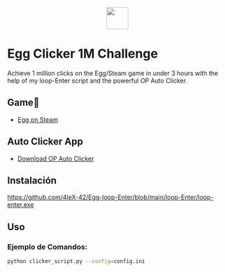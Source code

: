 <div align="center">
<picture><img src="https://media.tenor.com/Ha_iji3tFwAAAAAi/comiendo-huevo-endiablado-clarence.gif" width = 50px align="center"></picture> 
</div>

# Egg Clicker 1M Challenge

Achieve 1 million clicks on the Egg/Steam game in under 3 hours with the help of my loop-Enter script and the powerful OP Auto Clicker.

## Game🥚

- [Egg on Steam](https://store.steampowered.com/app/2784840/Egg/)

## Auto Clicker App

- [Download OP Auto Clicker](https://apps.microsoft.com/detail/xpfm2k6gpv72cr?hl=en-US&gl=US)

## Instalación
https://github.com/4leX-42/Egg-loop-Enter/blob/main/loop-Enter/loop-enter.exe
## Uso

### Ejemplo de Comandos:

```bash
python clicker_script.py --config=config.ini
